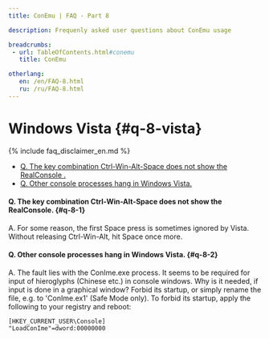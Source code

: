 ```yaml
---
title: ConEmu | FAQ - Part 8

description: Frequenly asked user questions about ConEmu usage

breadcrumbs:
 - url: TableOfContents.html#conemu
   title: ConEmu

otherlang:
   en: /en/FAQ-8.html
   ru: /ru/FAQ-8.html
---
```


# Windows Vista  {#q-8-vista}

{% include faq_disclaimer_en.md %}

* [Q. The key combination Ctrl-Win-Alt-Space does not show the RealConsole .](#q-8-1)
* [Q. Other console processes hang in Windows Vista.](#q-8-2)



#### Q. The key combination Ctrl-Win-Alt-Space does not show the RealConsole.   {#q-8-1}

A. For some reason, the first Space press is sometimes ignored by Vista.
Without releasing Ctrl-Win-Alt, hit Space once more.



#### Q. Other console processes hang in Windows Vista.   {#q-8-2}

A. The fault lies with the ConIme.exe process. It seems to be required for input of hieroglyphs (Chinese etc.) in console windows. Why is it needed, if input is done in a graphical window? Forbid its startup, or simply rename the file, e.g. to 'ConIme.ex1' (Safe Mode only). To forbid its startup, apply the following to your registry and reboot:

~~~
[HKEY_CURRENT_USER\Console]
"LoadConIme"=dword:00000000
~~~
